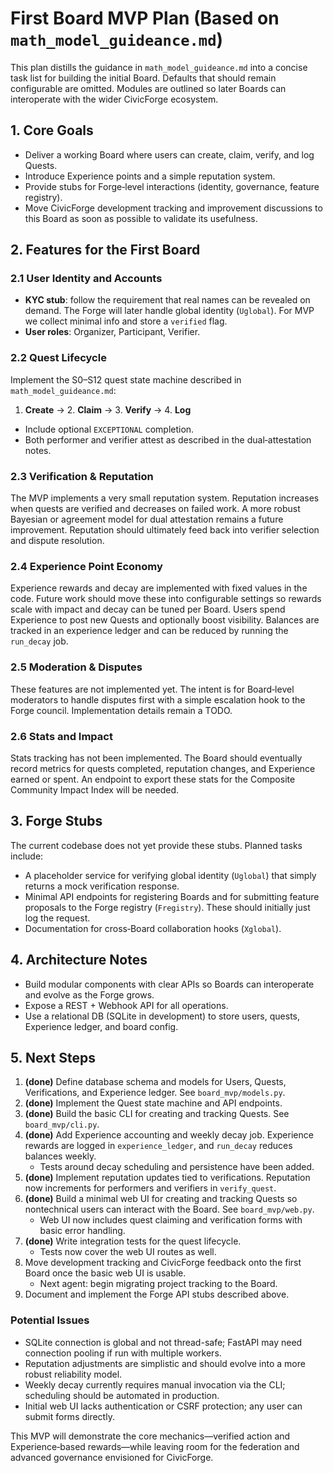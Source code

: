 # First Board MVP Plan (Based on `math_model_guideance.md`)
This plan distills the guidance in `math_model_guideance.md` into a concise task list for building the initial Board. Defaults that should remain configurable are omitted. Modules are outlined so later Boards can interoperate with the wider CivicForge ecosystem.

## 1. Core Goals
- Deliver a working Board where users can create, claim, verify, and log Quests.
- Introduce Experience points and a simple reputation system.
- Provide stubs for Forge‑level interactions (identity, governance, feature registry).
- Move CivicForge development tracking and improvement discussions to this Board as soon as possible to validate its usefulness.

## 2. Features for the First Board

### 2.1 User Identity and Accounts
- **KYC stub**: follow the requirement that real names can be revealed on demand. The Forge will later handle global identity (`Uglobal`). For MVP we collect minimal info and store a `verified` flag.
- **User roles**: Organizer, Participant, Verifier. 

### 2.2 Quest Lifecycle
Implement the S0–S12 quest state machine described in `math_model_guideance.md`:
1. **Create** → 2. **Claim** → 3. **Verify** → 4. **Log**
- Include optional `EXCEPTIONAL` completion.
- Both performer and verifier attest as described in the dual‑attestation notes.

### 2.3 Verification & Reputation
The MVP implements a very small reputation system. Reputation increases when
quests are verified and decreases on failed work. A more robust Bayesian or
agreement model for dual attestation remains a future improvement.
Reputation should ultimately feed back into verifier selection and dispute
resolution.

### 2.4 Experience Point Economy
Experience rewards and decay are implemented with fixed values in the code.
Future work should move these into configurable settings so rewards scale with
impact and decay can be tuned per Board. Users spend Experience to post new
Quests and optionally boost visibility. Balances are tracked in an experience
ledger and can be reduced by running the `run_decay` job.

### 2.5 Moderation & Disputes
These features are not implemented yet. The intent is for Board‑level
moderators to handle disputes first with a simple escalation hook to the Forge
council. Implementation details remain a TODO.

### 2.6 Stats and Impact
Stats tracking has not been implemented. The Board should eventually record
metrics for quests completed, reputation changes, and Experience earned or
spent. An endpoint to export these stats for the Composite Community Impact
Index will be needed.

## 3. Forge Stubs
The current codebase does not yet provide these stubs. Planned tasks include:
- A placeholder service for verifying global identity (`Uglobal`) that simply returns a mock verification response.
- Minimal API endpoints for registering Boards and for submitting feature proposals to the Forge registry (`Fregistry`). These should initially just log the request.
- Documentation for cross‑Board collaboration hooks (`Xglobal`).

## 4. Architecture Notes
- Build modular components with clear APIs so Boards can interoperate and evolve as the Forge grows.
- Expose a REST + Webhook API for all operations.
- Use a relational DB (SQLite in development) to store users, quests, Experience ledger, and board config.

## 5. Next Steps
1. **(done)** Define database schema and models for Users, Quests, Verifications, and Experience ledger. See `board_mvp/models.py`.
2. **(done)** Implement the Quest state machine and API endpoints.
3. **(done)** Build the basic CLI for creating and tracking Quests. See `board_mvp/cli.py`.
4. **(done)** Add Experience accounting and weekly decay job. Experience rewards
   are logged in `experience_ledger`, and `run_decay` reduces balances weekly.
   * Tests around decay scheduling and persistence have been added.
5. **(done)** Implement reputation updates tied to verifications. Reputation now
   increments for performers and verifiers in `verify_quest`.
6. **(done)** Build a minimal web UI for creating and tracking Quests so
   nontechnical users can interact with the Board. See `board_mvp/web.py`.
   * Web UI now includes quest claiming and verification forms with basic error
     handling.
7. **(done)** Write integration tests for the quest lifecycle.
   * Tests now cover the web UI routes as well.
8. Move development tracking and CivicForge feedback onto the first Board once the basic web UI is usable.
   * Next agent: begin migrating project tracking to the Board.
9. Document and implement the Forge API stubs described above.

### Potential Issues
- SQLite connection is global and not thread-safe; FastAPI may need connection
  pooling if run with multiple workers.
- Reputation adjustments are simplistic and should evolve into a more robust
  reliability model.
- Weekly decay currently requires manual invocation via the CLI; scheduling
  should be automated in production.
- Initial web UI lacks authentication or CSRF protection; any user can submit
  forms directly.

This MVP will demonstrate the core mechanics—verified action and Experience‑based rewards—while leaving room for the federation and advanced governance envisioned for CivicForge.

